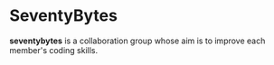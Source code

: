 # SeventyBytes

**seventybytes** is a collaboration group whose aim
is to improve each member's coding skills.
